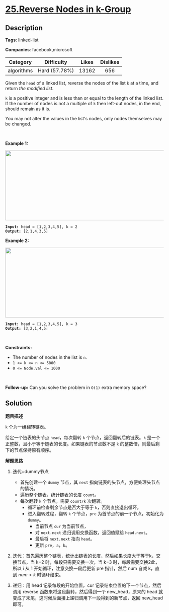# [25.Reverse Nodes in k-Group](https://leetcode.com/problems/reverse-nodes-in-k-group/description/)

## Description

**Tags**: linked-list

**Companies**: facebook,microsoft

|  Category  |  Difficulty   | Likes | Dislikes |
| :--------: | :-----------: | :---: | :------: |
| algorithms | Hard (57.78%) | 13162 |   656    |

<p>Given the <code>head</code> of a linked list, reverse the nodes of the list <code>k</code> at a time, and return <em>the modified list</em>.</p>
<p><code>k</code> is a positive integer and is less than or equal to the length of the linked list. If the number of nodes is not a multiple of <code>k</code> then left-out nodes, in the end, should remain as it is.</p>
<p>You may not alter the values in the list&#39;s nodes, only nodes themselves may be changed.</p>
<p>&nbsp;</p>
<p><strong class="example">Example 1:</strong></p>
<img alt="" src="https://assets.leetcode.com/uploads/2020/10/03/reverse_ex1.jpg" style="width: 542px; height: 222px;" />
<pre><code><strong>Input:</strong> head = [1,2,3,4,5], k = 2
<strong>Output:</strong> [2,1,4,3,5]</code></pre>
<p><strong class="example">Example 2:</strong></p>
<img alt="" src="https://assets.leetcode.com/uploads/2020/10/03/reverse_ex2.jpg" style="width: 542px; height: 222px;" />
<pre><code><strong>Input:</strong> head = [1,2,3,4,5], k = 3
<strong>Output:</strong> [3,2,1,4,5]</code></pre>
<p>&nbsp;</p>
<p><strong>Constraints:</strong></p>
<ul>
  <li>The number of nodes in the list is <code>n</code>.</li>
  <li><code>1 &lt;= k &lt;= n &lt;= 5000</code></li>
  <li><code>0 &lt;= Node.val &lt;= 1000</code></li>
</ul>
<p>&nbsp;</p>
<p><strong>Follow-up:</strong> Can you solve the problem in <code>O(1)</code> extra memory space?</p>

## Solution

**题目描述**

`k` 个为一组翻转链表。

给定一个链表的头节点 `head`，每次翻转 `k` 个节点，返回翻转后的链表。`k` 是一个正整数，且小于等于链表的长度。如果链表的节点数不是 `k` 的整数倍，则最后剩下的节点保持原有顺序。

**解题思路**

1. 迭代+dummy节点
   - 首先创建一个 `dummy` 节点，其 `next` 指向链表的头节点，方便处理头节点的情况。
   - 遍历整个链表，统计链表的长度 `count`。
   - 每次翻转 `k` 个节点，需要 `count/k` 次翻转。
     - 循环前检查剩余节点是否大于等于 `k`，否则直接退出循环。
     - 进入翻转过程，翻转 `k` 个节点，`pre` 为首节点的前一个节点，初始化为 `dummy`。
       - 当前节点 `cur` 为当前节点，
       - 对 `next.next` 递归调用交换函数，返回值赋给 `head.next`。
       - 最后将 `next.next` 指向 `head`。
       - 更新 `pre`，`a`，`b`。

2. 迭代：首先遍历整个链表，统计出链表的长度，然后如果长度大于等于k，交换节点，当 k=2 时，每段只需要交换一次，当 k=3 时，每段需要交换2此，所以 i 从 1 开始循环，注意交换一段后更新 pre 指针，然后 num 自减 k，直到 $num < k$ 时循环结束。
3. 递归：用 head 记录每段的开始位置，cur 记录结束位置的下一个节点，然后调用 reverse 函数来将这段翻转，然后得到一个 new_head，原来的 head 就变成了末尾，这时候后面接上递归调用下一段得到的新节点，返回 new_head 即可。

